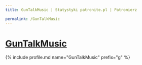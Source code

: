 ```yaml
---
title: GunTalkMusic | Statystyki patronite.pl | Patromierz

permalink: /GunTalkMusic
---
```


# [GunTalkMusic](https://patronite.pl/GunTalkMusic)

{% include profile.md name="GunTalkMusic" prefix="g" %}

